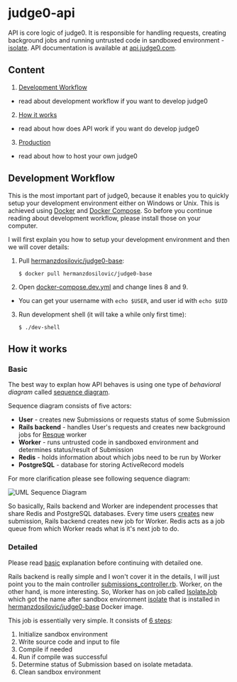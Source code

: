 # judge0-api

API is core logic of judge0. It is responsible for handling requests, creating background jobs and running untrusted code in sandboxed environment - [isolate](https://github.com/ioi/isolate). API documentation is available at [api.judge0.com](http;//api.judge0.com).

## Content

1. [Development Workflow](#development-workflow)
  * read about development workflow if you want to develop judge0
2. [How it works](#how-it-works)
  * read about how does API work if you want do develop judge0
3. [Production](#production)
  * read about how to host your own judge0

## Development Workflow

This is the most important part of judge0, because it enables you to quickly setup your development environment either on Windows or Unix. This is achieved using [Docker](https://docs.docker.com/) and [Docker Compose](https://docs.docker.com/compose/). So before you continue reading about development workflow, please install those on your computer.

I will first explain you how to setup your development environment and then we will cover details:

1. Pull [hermanzdosilovic/judge0-base](https://hub.docker.com/r/hermanzdosilovic/judge0-base/):
    ```
    $ docker pull hermanzdosilovic/judge0-base
    ```

2. Open [docker-compose.dev.yml](https://github.com/hermanzdosilovic/judge0/blob/master/api/docker-compose.dev.yml#L8-L9) and change lines 8 and 9.
  * You can get your username with `echo $USER`, and user id with `echo $UID`

3. Run development shell (it will take a while only first time):
    ```
    $ ./dev-shell
    ```


## How it works

### Basic

The best way to explan how API behaves is using one type of _behavioral diagram_ called [sequence diagram](https://en.wikipedia.org/wiki/Sequence_diagram).

Sequence diagram consists of five actors:

* **User** - creates new Submissions or requests status of some Submission
* **Rails backend** - handles User's requests and creates new background jobs for [Resque](https://github.com/resque/resque) worker
* **Worker** - runs untrusted code in sandboxed environment and determines status/result of Submission
* **Redis** - holds information about which jobs need to be run by Worker
* **PostgreSQL** - database for storing ActiveRecord models

For more clarification please see following sequence diagram:

![UML Sequence Diagram](https://raw.githubusercontent.com/hermanzdosilovic/judge0/master/api/sequence-diagram.png)

So basically, Rails backend and Worker are independent processes that share Redis and PostgreSQL databases. Every time users [creates](http://api.judge0.com/#submissions-submission-post) new submission, Rails backend creates new job for Worker. Redis acts as a job queue from which Worker reads what is it's next job to do.

### Detailed

Please read [basic](#basic) explanation before continuing with detailed one.

Rails backend is really simple and I won't cover it in the details, I will just point you to the main controller [submissions_controller.rb](https://github.com/hermanzdosilovic/judge0/blob/master/api/app/controllers/submissions_controller.rb). Worker, on the other hand, is more interesting. So, Worker has on job called [IsolateJob](https://github.com/hermanzdosilovic/judge0/blob/master/api/app/jobs/isolate_job.rb) which got the name after sandbox environment [isolate](https://github.com/ioi/isolate) that is installed in [hermanzdosilovic/judge0-base](https://hub.docker.com/r/hermanzdosilovic/judge0-api/) Docker image.

This job is essentially very simple. It consists of [6 steps](https://github.com/hermanzdosilovic/judge0/blob/master/api/app/jobs/isolate_job.rb#L24-L28):

1. Initialize sandbox environment
2. Write source code and input to file
3. Compile if needed
4. Run if compile was successful
5. Determine status of Submission based on isolate metadata.
6. Clean sandbox environment
